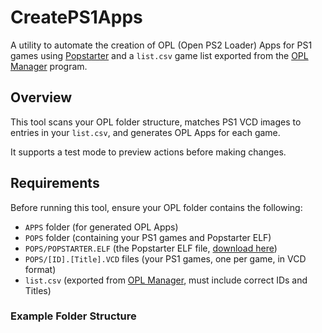 # CreatePS1Apps

A utility to automate the creation of OPL (Open PS2 Loader) Apps for PS1 games using [Popstarter](https://www.psx-place.com/threads/popstarter.19139/) and a `list.csv` game list exported from the [OPL Manager](https://oplmanager.com/) program.

## Overview

This tool scans your OPL folder structure, matches PS1 VCD images to entries in your `list.csv`, and generates OPL Apps for each game. 

It supports a test mode to preview actions before making changes.

## Requirements

Before running this tool, ensure your OPL folder contains the following:

- `APPS` folder (for generated OPL Apps)
- `POPS` folder (containing your PS1 games and Popstarter ELF)
- `POPS/POPSTARTER.ELF` (the Popstarter ELF file, [download here](https://www.psx-place.com/threads/popstarter.19139/))
- `POPS/[ID].[Title].VCD` files (your PS1 games, one per game, in VCD format)
- `list.csv` (exported from [OPL Manager](https://oplmanager.com/), must include correct IDs and Titles)

### Example Folder Structure
